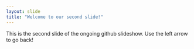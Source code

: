 ```yaml
---
layout: slide
title: "Welcome to our second slide!"
---
```

This is the second slide of the ongoing github slideshow.
Use the left arrow to go back!
